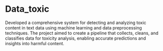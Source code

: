 # Data_toxic
Developed a comprehensive system for detecting and analyzing toxic content in text data using machine learning and data preprocessing techniques. The project aimed to create a pipeline that collects, cleans, and classifies data for toxicity analysis, enabling accurate predictions and insights into harmful content.
